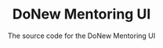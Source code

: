 <!--
	~/readme.md
	Tells you about the project.
-->

# <div align="center"> DoNew Mentoring UI </div>

<div align="center"> The source code for the DoNew Mentoring UI </div>
